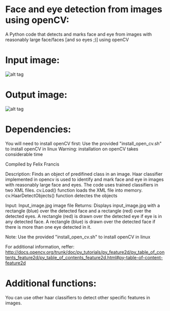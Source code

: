Face and eye detection from images using openCV:
================================================

A Python code that detects and marks face and eye from images with reasonably large face/faces [and so eyes ;)] using openCV


Input image:
================================================
![alt tag](https://github.com/ffrancis/Image_feature_detection/blob/master/input_image.jpg)

Output image:
================================================
![alt tag](https://github.com/ffrancis/Image_feature_detection/blob/master/output_image.jpg)

Dependencies:
=============

You will need to install openCV first:
	Use the provided "install_open_cv.sh" to install openCV in linux
	Warning: installation on openCV takes considerable time


Compiled by Felix Francis

Description:    Finds an object of predifined class in an image. Haar classifier implemented in opencv is used to identify and mark face and eye in images with reasonably large face and eyes.
                The code uses trained classifiers in two XML files. cv.Load() function loads the XML file into memory. cv.HaarDetectObjects() function detectes
                the objects

Input:          Input_image.jpg image file
Returns:        Displays input_image.jpg with a rectangle (blue) over the detected face and a rectangle (red) over the detected eyes.
                A rectangle (red) is drawn over the detected eye if eye is in any detected face. A rectangle (blue) is drawn over the detected face if there is more than one eye detected in it.

Note: Use the provided "install_open_cv.sh" to install openCV in linux

For additional information, reffer: http://docs.opencv.org/trunk/doc/py_tutorials/py_feature2d/py_table_of_contents_feature2d/py_table_of_contents_feature2d.html#py-table-of-content-feature2d


Additional functions:
=====================
You can use other haar classifiers to detect other specific features in images.
